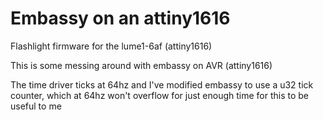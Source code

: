 # Embassy on an attiny1616

Flashlight firmware for the lume1-6af (attiny1616)

This is some messing around with embassy on AVR (attiny1616)

The time driver ticks at 64hz and I've modified embassy to use a u32 tick
counter, which at 64hz won't overflow for just enough time for this to be useful
to me

